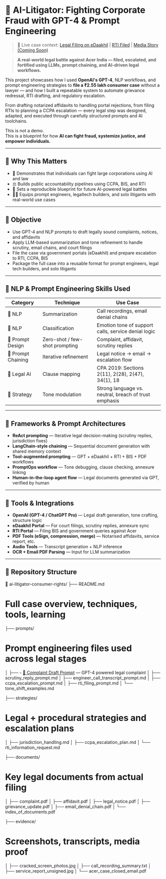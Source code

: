 # 🧠 AI-Litigator: Fighting Corporate Fraud with GPT-4 & Prompt Engineering


> 🔗 Live case context: [Legal Filing on eDaakhil](#) | [RTI Filed](#) | [Media Story (Coming Soon)](#)
 

> **A real-world legal battle against Acer India — filed, escalated, and fortified using LLMs, prompt chaining, and AI-driven legal workflows.**

This project showcases how I used **OpenAI's GPT-4**, NLP workflows, and prompt engineering strategies to **file a ₹2.55 lakh consumer case** without a lawyer — and how I built a repeatable system to automate grievance redressal, RTI drafting, and regulatory escalation.

From drafting notarized affidavits to handling portal rejections, from filing RTIs to planning a CCPA escalation — every legal step was designed, adapted, and executed through carefully structured prompts and AI toolchains.

This is not a demo.  
This is a blueprint for how **AI can fight fraud, systemize justice, and empower individuals.**

---

## 🙌 Why This Matters

- 💼 Demonstrates that individuals can fight large corporations using AI and law
- ⚖️ Builds public accountability pipelines using CCPA, BIS, and RTI
- 🧠 Sets a reproducible blueprint for future AI-powered legal battles
- 👨‍💻 Equips prompt engineers, legaltech builders, and solo litigants with real-world use cases

---

## 🎯 Objective

- Use GPT-4 and NLP prompts to draft legally sound complaints, notices, and affidavits
- Apply LLM-based summarization and tone refinement to handle scrutiny, email chains, and court filings
- File the case via government portals (eDaakhil) and prepare escalation to RTI, CCPA, BIS
- Package the full case into a reusable format for prompt engineers, legal tech builders, and solo litigants

---

## 🧠 NLP & Prompt Engineering Skills Used

| Category | Technique | Use Case |
|----------|-----------|----------|
| 🧠 NLP | Summarization | Call recordings, email denial chains |
| 🧠 NLP | Classification | Emotion tone of support calls, service denial logic |
| 📘 Prompt Design | Zero-shot / few-shot prompting | Complaint, affidavit, scrutiny replies |
| 🔁 Prompt Chaining | Iterative refinement | Legal notice → email → escalation flow |
| 📘 Legal AI | Clause mapping | CPA 2019: Sections 2(11), 2(28), 2(47), 34(1), 18 |
| 🎯 Strategy | Tone modulation | Strong language vs. neutral, breach of trust emphasis |

---

## 🧠 Frameworks & Prompt Architectures

- **ReAct prompting** — Iterative legal decision-making (scrutiny replies, jurisdiction fixes)
- **LangChain-style chaining** — Sequential document generation with shared memory context
- **Tool-augmented prompting** — GPT + eDaakhil + RTI + BIS + PDF workflows
- **PromptOps workflow** — Tone debugging, clause checking, annexure linking
- **Human-in-the-loop agent flow** — Legal documents generated via GPT, verified by human

---

## 🔧 Tools & Integrations

- **OpenAI (GPT-4 / ChatGPT Pro)** — Legal draft generation, tone crafting, structure logic
- **eDaakhil Portal** — For court filings, scrutiny replies, annexure sync
- **RTI Portal** — Filing BIS and government queries against Acer
- **PDF Tools (eSign, compression, merge)** — Notarised affidavits, service report, etc.
- **Audio Tools** — Transcript generation + NLP inference
- **OCR + Email PDF Parsing** — Input for LLM summarization

---

## 📁 Repository Structure

📂 ai-litigator-consumer-rights/
├── README.md                      
# Full case overview, techniques, tools, learning

├── prompts/                      
# Prompt engineering files used across legal stages
│   ├── - [📄 Complaint Draft Prompt](./complaint_draft_prompt.md) — GPT-4 powered legal complaint
│   ├── scrutiny_reply_prompt.md
│   ├── engineer_call_transcript_prompt.md
│   ├── ccpa_escalation_prompt.md
│   ├── rti_filing_prompt.md
│   └── tone_shift_examples.md

├── strategies/                    
# Legal + procedural strategies and escalation plans
│   ├── jurisdiction_handling.md
│   ├── ccpa_escalation_plan.md
│   └── rti_information_request.md

├── documents/                    
# Key legal documents from actual filing
│   ├── complaint.pdf
│   ├── affidavit.pdf
│   ├── legal_notice.pdf
│   ├── grievance_update.pdf
│   ├── email_denial_chain.pdf
│   └── index_of_documents.pdf

├── evidence/                       
# Screenshots, transcripts, media proof
│   ├── cracked_screen_photos.jpg
│   ├── call_recording_summary.txt
│   ├── service_report_unsigned.jpg
│   └── acer_case_closed_email.pdf
